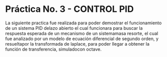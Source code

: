 # Práctica No. 3 - CONTROL PID

La siguiente practica fue realizada para poder demostrar el funcionamiento de un sistema PID delazo abierto el cual funcionara para buscar la respuesta esperada de un mecanismo de un sistemamasa resorte, el cual fue analizado por un modelo de ecuación diferencial de segundo orden, y resueltapor la transformada de laplace, para poder llegar a obtener la función de transferencia, simuladocon octave.
